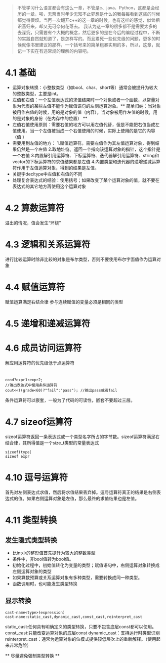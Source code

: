 > 不管学习什么语言都会有这么一章，不管是c、java、Python，这都是会经历的一章，唉，无奈当时年少无知不止梦想是什么的我每每看到这些的时候都觉得很烦。当再一次翻开c++的这一章的时候，也有这样的感觉，似曾相识燕归来，却又无可奈何花落去。
> 我认为这一章的很多都不是需要太多的去深究，只需要有个大概的概念，然后更多的是在今后的编程过程中，不断的实践自然就知道了，是怎样写的。而且累死一些优先级的问题，更多的时候就像书里建议的那样，一个括号来的简单粗暴实用的多，所以，这章，就记一下实在有违常规的理解的内容吧。

# 4.1 基础
* 运算对象转换：小整数类型（如bool、char、short等）通常会被提升为较大的整数类型，主要是int。
* 左值和右值：一个左值表达式的求值结果时一个对象或者一个函数，以常量对象为代表的某些左值不能作为赋值语句的左侧运算对象。** 简单归纳：当对象被用作右值的时候，用的是对象的值（内容），当对象被用作左值的时候，用的是对象的身份（在内存中的位置） **
* 左值右值使用原则：需要右值的地方可以用左值代替，但是不能把右值当成左值使用。当一个左值被当成一个右值使用的时候，实际上使用的是它的内容（值  ）
* 需要用到左值的地方：
1.赋值运算符。需要左值作为其左值运算对象，得到结果仍然是一个左值
2.取地址符。返回一个指向该运算对象的指针，这个指针是一个右值
3.内置解引用运算符、下标运算符、迭代器解引用运算符、string和vector的下标运算符的求值结果都是左值
4.内置类型和迭代器的递增递减运算符作用于左值运算对象，得到的结果是左值。
* 关键字decltype中左值和右值的不同
* 处理复合表达式的经验：使用括号；如果改变了某个运算对象的值，就不要在表达式的其它地方再使用这个运算对象
# 4.2 算数运算符
溢出的情况，值会发生“环绕”
# 4.3 逻辑和关系运算符
进行比较运算时除非比较的对象是布尔类型，否则不要使用布尔字面值作为运算对象
# 4.4 赋值运算符
赋值运算满足右结合律
参与连续赋值的变量必须是相同的类型
# 4.5 递增和递减运算符
# 4.6 成员访问运算符
解应用运算符的优先级低于点运算符
#
```
cond?expr1:expr2;
//输出表达式中使用条件运算符
cout<<((grade<60)?"fail":"pass"); //输出pass或者fail
```
条件运算符可以嵌套，一般为了代码的可读性，嵌套不要超过三层。

# 4.7 sizeof运算符
sizeof运算符返回一条表达式或一个类型名字所占的字节数。sizeof运算符满足右结合律，其所得值是一个size_t类型的常量表达式
```
sizeof(type)
sizeof expr
```
# 4.10 逗号运算符
首先对左侧表达式求值，然后将求值结果丢弃掉。逗号运算符真正的结果是右侧表达式的值。如果右侧运算对象是左值，那么最终的求值结果也是左值。

# 4.11 类型转换
## 发生隐式类型转换
* 比int小的整形值首先提升为较大的整数类型
* 条件中，非bool值转为bool值。
* 初始化过程中，初始值转化为变量的类型；赋值语句中，右侧运算对象转换成左侧运算对象的类型
* 如果算数预算或关系运算对象有多种类型，需要转换成同一种类型。
* 函数调用时，也可能发生类型转换
## 显示转换
```
cast-name<type>(expression)
cast-name:static_cast,dynamic_cast,const_cast,reinterpret_cast
```
static_cast:任何具有明确定义的类型转换，只要不包含底层const都可以使用。
const_cast:只能改变运算对象的底层const
dynamic_cast：支持运行时类型识别
reinterpret_cast：通常为运算对象的位模式提供较低层次上的重新解释。（使用起来非常危险）

** 尽量避免强制类型转换 **
